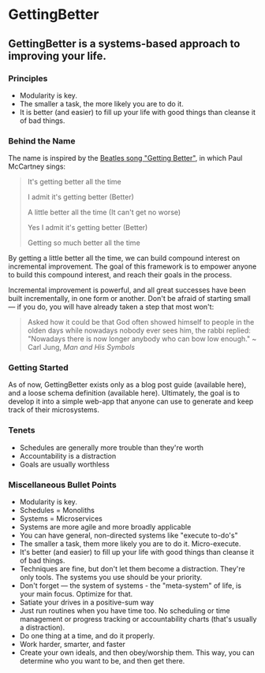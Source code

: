 # GettingBetter

## GettingBetter is a systems-based approach to improving your life.

### Principles

- Modularity is key.
- The smaller a task, the more likely you are to do it.
- It is better (and easier) to fill up your life with good things than cleanse it of bad things.

### Behind the Name

The name is inspired by the [Beatles song "Getting Better"](https://www.youtube.com/watch?v=EGlo9LzmOME), in which Paul McCartney sings:

> It's getting better all the time
>
> I admit it's getting better (Better)
>
> A little better all the time (It can't get no worse)
>
> Yes I admit it's getting better (Better)
>
> Getting so much better all the time

By getting a little better all the time, we can build compound interest on incremental improvement. The goal of this framework is to empower anyone to build this compound interest, and reach their goals in the process.

Incremental improvement is powerful, and all great successes have been built incrementally, in one form or another. Don't be afraid of starting small — if you do, you will have already taken a step that most won't:

> Asked how it could be that God often showed himself to people in the olden days while nowadays nobody ever sees him, the rabbi replied: "Nowadays there is now longer anybody who can bow low enough." ~ Carl Jung, _Man and His Symbols_

### Getting Started

As of now, GettingBetter exists only as a blog post guide (available here), and a loose schema definition (available here). Ultimately, the goal is to develop it into a simple web-app that anyone can use to generate and keep track of their microsystems.

### Tenets

- Schedules are generally more trouble than they're worth
- Accountability is a distraction
- Goals are usually worthless

### Miscellaneous Bullet Points

- Modularity is key.
- Schedules = Monoliths
- Systems = Microservices
- Systems are more agile and more broadly applicable
- You can have general, non-directed systems like "execute to-do's"
- The smaller a task, them more likely you are to do it. Micro-execute.
- It's better (and easier) to fill up your life with good things than cleanse it of bad things.
- Techniques are fine, but don't let them become a distraction. They're only tools. The systems you use should be your priority.
- Don't forget — the system of systems - the "meta-system" of life, is your main focus. Optimize for that.
- Satiate your drives in a positive-sum way
- Just run routines when you have time too. No scheduling or time management or progress tracking or accountability charts (that's usually a distraction).
- Do one thing at a time, and do it properly.
- Work harder, smarter, and faster
- Create your own ideals, and then obey/worship them. This way, you can determine who you want to be, and then get there.
